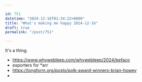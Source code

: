 ```yaml
---

id: 751
datetime: "2024-12-16T01:34:22+0000"
title: "What's making me happy 2024-12-16"
draft: true
permalink: "/post/751"

---
```


It's a thing.

- https://www.whywebleep.com/whywebleep/2024/befaco
- exporters for *arr 
- https://longform.org/posts/polk-award-winners-brian-howey
- 
